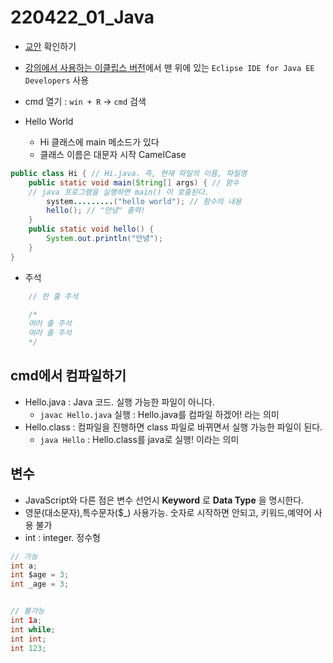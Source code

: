 # 220422_01_Java

- [교안](https://www.notion.so/Web-full-stack-Referfence-222e9df42e914315a96e2e61c53954d2) 확인하기
- [강의에서 사용하는 이클립스 버전](https://www.eclipse.org/downloads/packages/release/photon/r)에서 맨 위에 있는 `Eclipse IDE for Java EE Developers` 사용
- cmd 열기 : `win + R` -> `cmd` 검색

- Hello World
    - Hi 클래스에 main 메소드가 있다
    - 클래스 이름은 대문자 시작 CamelCase
```java
public class Hi { // Hi.java. 즉, 현재 파일의 이름, 파일명
    public static void main(String[] args) { // 함수
    // java 프로그램을 실행하면 main() 이 호출된다.
        system.........("hello world"); // 함수의 내용
        hello(); // "안녕" 출력!
    }
    public static void hello() {
        System.out.println("안녕");
    }
}
```

- 주석
```java
    // 한 줄 주석

    /*
    여러 줄 주석
    여러 줄 주석
    */
```

## cmd에서 컴파일하기
- Hello.java : Java 코드. 실행 가능한 파일이 아니다.
    - `javac Hello.java` 실행 : Hello.java를 컴파일 하겠어! 라는 의미
- Hello.class : 컴파일을 진행하면 class 파일로 바뀌면서 실행 가능한 파일이 된다.
    - `java Hello` : Hello.class를 java로 실행! 이라는 의미

## 변수
- JavaScript와 다른 점은 변수 선언시 **Keyword** 로 **Data Type** 을 명시한다.
- 영문(대소문자),특수문자($_) 사용가능. 숫자로 시작하면 안되고, 키워드,예약어 사용 불가
- int : integer. 정수형
```java
// 가능
int a;
int $age = 3;
int _age = 3;


// 불가능
int 1a;
int while;
int int;
int 123;
```

